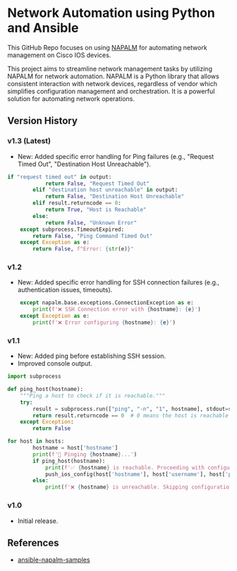 # Network Automation using Python and Ansible
This GitHub Repo focuses on using [NAPALM](https://github.com/napalm-automation/napalm) for automating network management on Cisco IOS devices.

This project aims to streamline network management tasks by utilizing NAPALM for network automation. NAPALM is a Python library that allows consistent interaction with network devices, regardless of vendor which simplifies configuration management and orchestration. It is a powerful solution for automating network operations.

## Version History

### v1.3 (Latest)
- New: Added specific error handling for Ping failures (e.g., "Request Timed Out", "Destination Host Unreachable").

```python
if "request timed out" in output:
            return False, "Request Timed Out"
        elif "destination host unreachable" in output:
            return False, "Destination Host Unreachable"
        elif result.returncode == 0:
            return True, "Host is Reachable"
        else:
            return False, "Unknown Error"
    except subprocess.TimeoutExpired:
        return False, "Ping Command Timed Out"
    except Exception as e:
        return False, f"Error: {str(e)}"
```

### v1.2
- New: Added specific error handling for SSH connection failures (e.g., authentication issues, timeouts).

```python
    except napalm.base.exceptions.ConnectionException as e:
        print(f'❌ SSH Connection error with {hostname}: {e}')
    except Exception as e:
        print(f'❌ Error configuring {hostname}: {e}')
```

### v1.1
- New: Added ping before establishing SSH session.
- Improved console output.

```python
import subprocess

def ping_host(hostname):
    """Ping a host to check if it is reachable."""
    try:
        result = subprocess.run(["ping", "-n", "1", hostname], stdout=subprocess.DEVNULL, stderr=subprocess.DEVNULL)
        return result.returncode == 0  # 0 means the host is reachable
    except Exception:
        return False

for host in hosts:
        hostname = host['hostname']
        print(f'🔎 Pinging {hostname}...')
        if ping_host(hostname):
            print(f'✅ {hostname} is reachable. Proceeding with configuration...')
            push_ios_config(host['hostname'], host['username'], host['password'], config_commands)
        else:
            print(f'❌ {hostname} is unreachable. Skipping configuration.')
```
### v1.0
- Initial release.

## References

- [ansible-napalm-samples](https://github.com/network-automation/ansible-napalm-samples)
